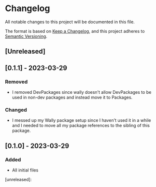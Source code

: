 # Changelog

All notable changes to this project will be documented in this file.

The format is based on [Keep a Changelog](https://keepachangelog.com/en/1.0.0/),
and this project adheres to [Semantic Versioning](https://semver.org/spec/v2.0.0.html).

## [Unreleased]

## [0.1.1] - 2023-03-29

### Removed
- I removed DevPackages since wally doesn't allow DevPackages to be used in non-dev packages and instead move it to Packages.
### Changed
- I messed up my Wally package setup since I haven't used it in a while and I needed to move all my package references to the sibling of this package.

## [0.1.0] - 2023-03-29

### Added
- All initial files

[unreleased]: 